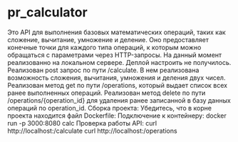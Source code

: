 # pr_calculator
Это API для выполнения базовых математических операций, таких как сложение, вычитание, умножение и деление. Оно предоставляет конечные точки для каждого типа операций, к которым можно обращаться с параметрами через HTTP-запросы.
На данный момент реализованно на локальном сервере. Деплой настроить не получилось. 
Реализован post запрос по пути /calculate. В нем реализована возможность сложения, вычитания, умножения и деления двух чисел. 
Реализован метод get по пути /operations, который выдает список всех ранее выполненных операций. 
Реализован метод delete по пути /operations/{operation_id} для удаления ранее записанной в базу данных операций по operation_id.
Сборка проекта:
Убедитесь, что в корне проекта находится файл Dockerfile:
Подключение к контейнеру:
docker run -p 3000:8080 calc
Проверка работы API:
curl http://localhost:<port>/calculate
curl http://localhost:<port>/operations
